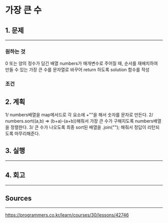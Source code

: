 # 가장 큰 수 
## 1. 문제
***
### 원하는 것
0 또는 양의 정수가 담긴 배열 numbers가 매개변수로 주어질 때, 순서를 재배치하여 만들 수 있는 가장 큰 수를 문자열로 바꾸어 return 하도록 solution 함수를 작성

### 조건

## 2. 계획
1/ numbers배열을 map메서드로 각 요소에 +""을 해서 숫자를 문자로 만든다.
2/ numbers.sort((a,b) => (b+a)-(a+b))해줘서 가장 큰 수가 구해지도록 numbers배열을 정렬한다.
3/ 큰 수가 나오도록 최종 sort된 배열을 .join(""); 해줘서 정답이 리턴되도록 마무리해준다.

## 3. 실행
***
## 4. 회고
***

## Sources
***
https://programmers.co.kr/learn/courses/30/lessons/42746

